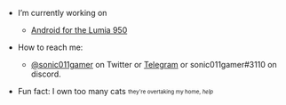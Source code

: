 - I’m currently working on
  -  [Android for the Lumia 950](https://github.com/Android4Lumia950)

- How to reach me: 
  - [@sonic011gamer](https://twitter.com/sonic011gamer) on Twitter or [Telegram](https://t.me/sonic011gamer) or sonic011gamer#3110 on discord.
  
- Fun fact: I own too many cats <sub><sup>they're overtaking my home, *help*</sup></sub>
